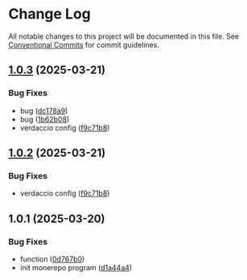 # Change Log

All notable changes to this project will be documented in this file.
See [Conventional Commits](https://conventionalcommits.org) for commit guidelines.

## [1.0.3](https://github.com/abcdyeah/lf-monerepo/compare/@lf/hooks@1.0.1...@lf/hooks@1.0.3) (2025-03-21)


### Bug Fixes

* bug ([dc178a9](https://github.com/abcdyeah/lf-monerepo/commit/dc178a957be9b52271a5cb7b24216e367271a551))
* bug ([1b62b08](https://github.com/abcdyeah/lf-monerepo/commit/1b62b08ca8a13aa573d83d44ad85542e6669ee28))
* verdaccio config ([f9c71b8](https://github.com/abcdyeah/lf-monerepo/commit/f9c71b85ae35c51a24625bf41b62cee88e6b06d5))





## [1.0.2](https://github.com/abcdyeah/lf-monerepo/compare/@lf/hooks@1.0.1...@lf/hooks@1.0.2) (2025-03-21)


### Bug Fixes

* verdaccio config ([f9c71b8](https://github.com/abcdyeah/lf-monerepo/commit/f9c71b85ae35c51a24625bf41b62cee88e6b06d5))





## 1.0.1 (2025-03-20)


### Bug Fixes

* function ([0d767b0](https://github.com/abcdyeah/lf-monerepo/commit/0d767b0bbe4f523d318b789dde830441c8742bf9))
* init monerepo program ([d1a44a4](https://github.com/abcdyeah/lf-monerepo/commit/d1a44a4897a64b3e6e9d4421b4603189ab9d5522))
